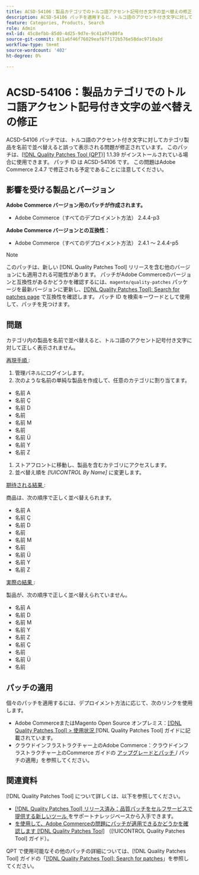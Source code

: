 ```yaml
---
title: ACSD-54106：製品カテゴリでのトルコ語アクセント記号付き文字の並べ替えの修正
description: ACSD-54106 パッチを適用すると、トルコ語のアクセント付き文字に対してカテゴリ商品を名前で並べ替えるとAdobe Commerceの問題が修正されます。
feature: Categories, Products, Search
role: Admin
exl-id: 45c8efbb-85d0-4d25-9d7e-9c41a97e80fa
source-git-commit: 011a6f46f76029eaf67f172b576e58dac9710a3d
workflow-type: tm+mt
source-wordcount: '402'
ht-degree: 0%

---
```


# ACSD-54106：製品カテゴリでのトルコ語アクセント記号付き文字の並べ替えの修正

ACSD-54106 パッチでは、トルコ語のアクセント付き文字に対してカテゴリ製品を名前で並べ替えると誤って表示される問題が修正されています。 このパッチは、[[!DNL Quality Patches Tool (QPT)]](https://experienceleague.adobe.com/ja/docs/commerce-operations/tools/quality-patches-tool/quality-patches-tool-to-self-serve-quality-patches) 1.1.39 がインストールされている場合に使用できます。 パッチ ID は ACSD-54106 です。 この問題はAdobe Commerce 2.4.7 で修正される予定であることに注意してください。

## 影響を受ける製品とバージョン

**Adobe Commerce バージョン用のパッチが作成されます。**

* Adobe Commerce（すべてのデプロイメント方法） 2.4.4-p3

**Adobe Commerce バージョンとの互換性：**

* Adobe Commerce（すべてのデプロイメント方法） 2.4.1 ～ 2.4.4-p5

>[!NOTE]
>
>このパッチは、新しい [!DNL Quality Patches Tool] リリースを含む他のバージョンにも適用される可能性があります。 パッチがAdobe Commerceのバージョンと互換性があるかどうかを確認するには、`magento/quality-patches` パッケージを最新バージョンに更新し、[[!DNL Quality Patches Tool]: Search for patches page](https://experienceleague.adobe.com/tools/commerce-quality-patches/index.html?lang=ja) で互換性を確認します。 パッチ ID を検索キーワードとして使用して、パッチを見つけます。

## 問題

カテゴリ内の製品を名前で並べ替えると、トルコ語のアクセント記号付き文字に対して正しく表示されません。

<u> 再現手順 </u>:

1. 管理パネルにログインします。
1. 次のような名前の単純な製品を作成して、任意のカテゴリに割り当てます。

* 名前 A
* 名前 Ç
* 名前 D
* 名前
* 名前 M
* 名前
* 名前 Ü
* 名前 Y
* 名前 Z

1. ストアフロントに移動し、製品を含むカテゴリにアクセスします。
1. 並べ替え順を *[!UICONTROL By Name]* に変更します。

<u> 期待される結果 </u>:

商品は、次の順序で正しく並べ替えられます。

* 名前 A
* 名前 Ç
* 名前 D
* 名前
* 名前 M
* 名前
* 名前 Ü
* 名前 Y
* 名前 Z

<u> 実際の結果 </u>:

製品が、次の順序で正しく並べ替えられていません。

* 名前 A
* 名前 D
* 名前 M
* 名前 Y
* 名前 Z
* 名前 Ç
* 名前
* 名前 Ü
* 名前

## パッチの適用

個々のパッチを適用するには、デプロイメント方法に応じて、次のリンクを使用します。

* Adobe CommerceまたはMagento Open Source オンプレミス：[[!DNL Quality Patches Tool] > 使用状況 ](/help/tools/quality-patches-tool/usage.md) [!DNL Quality Patches Tool] ガイドに記載されています。
* クラウドインフラストラクチャー上のAdobe Commerce：クラウドインフラストラクチャー上のCommerce ガイドの [ アップグレードとパッチ ](https://experienceleague.adobe.com/docs/commerce-cloud-service/user-guide/develop/upgrade/apply-patches.html?lang=ja)/ パッチの適用」を参照してください。

## 関連資料

[!DNL Quality Patches Tool] について詳しくは、以下を参照してください。

* [[!DNL Quality Patches Tool]  リリース済み：品質パッチをセルフサービスで提供する新しいツール ](https://experienceleague.adobe.com/ja/docs/commerce-operations/tools/quality-patches-tool/quality-patches-tool-to-self-serve-quality-patches) をサポートナレッジベースから入手できます。
* [ を使用して、Adobe Commerceの問題にパッチが適用できるかどうかを確認します  [!DNL Quality Patches Tool]](/help/tools/quality-patches-tool/patches-available-in-qpt/check-patch-for-magento-issue-with-magento-quality-patches.md) （[!UICONTROL Quality Patches Tool] ガイド）。


QPT で使用可能なその他のパッチの詳細については、[!DNL Quality Patches Tool] ガイドの「[[!DNL Quality Patches Tool]: Search for patches](https://experienceleague.adobe.com/tools/commerce-quality-patches/index.html?lang=ja)」を参照してください。
